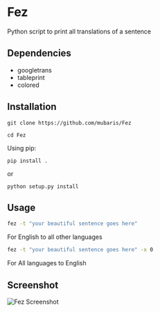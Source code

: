 # Fez
Python script to print all translations of a sentence


## Dependencies

* googletrans
* tableprint
* colored

## Installation

```
git clone https://github.com/mubaris/Fez

cd Fez
```

Using pip:

`pip install .`

or

`python setup.py install`


## Usage

```sh
fez -t "your beautiful sentence goes here"
```
For English to all other languages

```sh
fez -t "your beautiful sentence goes here" -x 0
```
For All languages to English

## Screenshot

![Fez Screenshot](https://i.imgur.com/v8lxOHI.png)
